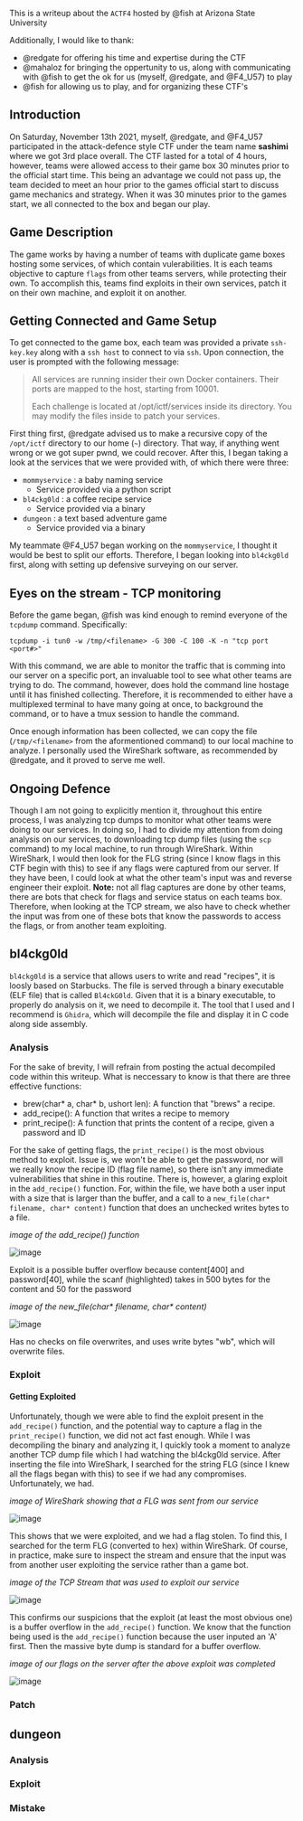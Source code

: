 This is a writeup about the `ACTF4` hosted by @fish at Arizona State University

Additionally, I would like to thank:
  - @redgate for offering his time and expertise during the CTF
  - @mahaloz for bringing the oppertunity to us, along with communicating with @fish to get the ok for us (myself, @redgate, and @F4_U57) to play
  - @fish for allowing us to play, and for organizing these CTF's

## Introduction
On Saturday, November 13th 2021, myself, @redgate, and @F4_U57 participated in the attack-defence style CTF under the team name **sashimi** where we got 3rd place overall. The CTF lasted for a total of 4 hours, however, teams were allowed access to their game box 30 minutes prior to the official start time. This being an advantage we could not pass up, the team decided to meet an hour prior to the games official start to discuss game mechanics and strategy. When it was 30 minutes prior to the games start, we all connected to the box and began our play.

## Game Description
The game works by having a number of teams with duplicate game boxes hosting some services, of which contain vulerabilities. It is each teams objective to capture `flags` from other teams servers, while protecting their own. To accomplish this, teams find exploits in their own services, patch it on their own machine, and exploit it on another. 

## Getting Connected and Game Setup
To get connected to the game box, each team was provided a private `ssh-key.key` along with a `ssh host` to connect to via `ssh`. Upon connection, the user is prompted with the following message:

> All services are running insider their own Docker containers. Their ports are mapped to the host, starting from 10001.
> 
> Each challenge is located at /opt/ictf/services inside its directory. You may modify the files inside to patch your services.

First thing first, @redgate advised us to make a recursive copy of the `/opt/ictf` directory to our home (`~`) directory. That way, if anything went wrong or we got super pwnd, we could recover. After this, I began taking a look at the services that we were provided with, of which there were three:

- `mommyservice` : a baby naming service
  - Service provided via a python script
- `bl4ckg0ld` : a coffee recipe service
  - Service provided via a binary
- `dungeon` : a text based adventure game
  -  Service provided via a binary

My teammate @F4_U57 began working on the `mommyservice`, I thought it would be best to split our efforts. Therefore, I began looking into `bl4ckg0ld` first, along with setting up defensive surveying on our server.

## Eyes on the stream - TCP monitoring
Before the game began, @fish was kind enough to remind everyone of the `tcpdump` command. Specifically:
```
tcpdump -i tun0 -w /tmp/<filename> -G 300 -C 100 -K -n "tcp port <port#>"
```
With this command, we are able to monitor the traffic that is comming into our server on a specific port, an invaluable tool to see what other teams are trying to do. The command, however, does hold the command line hostage until it has finished collecting. Therefore, it is recommended to either have a multiplexed terminal to have many going at once, to background the command, or to have a tmux session to handle the command.

Once enough information has been collected, we can copy the file (`/tmp/<filename>` from the aformentioned command) to our local machine to analyze. I personally used the WireShark software, as recommended by @redgate, and it proved to serve me well. 

## Ongoing Defence

Though I am not going to explicitly mention it, throughout this entire process, I was analyzing tcp dumps to monitor what other teams were doing to our services. In doing so, I had to divide my attention from doing analysis on our services, to downloading tcp dump files (using the `scp` command) to my local machine, to run through WireShark. Within WireShark, I would then look for the FLG string (since I know flags in this CTF begin with this) to see if any flags were captured from our server. If they have been, I could look at what the other team's input was and reverse engineer their exploit. **Note:** not all flag captures are done by other teams, there are bots that check for flags and service status on each teams box. Therefore, when looking at the TCP stream, we also have to check whether the input was from one of these bots that know the passwords to access the flags, or from another team exploiting.

## bl4ckg0ld
`bl4ckg0ld` is a service that allows users to write and read "recipes", it is loosly based on Starbucks. The file is served through a binary executable (ELF file) that is called `Bl4ckG0ld`. Given that it is a binary executable, to properly do analysis on it, we need to decompile it. The tool that I used and I recommend is `Ghidra`, which will decompile the file and display it in C code along side assembly.
### Analysis
For the sake of brevity, I will refrain from posting the actual decompiled code within this writeup. What is neccessary to know is that there are three effective functions:

- brew(char* a, char* b, ushort len): A function that "brews" a recipe.
- add_recipe(): A function that writes a recipe to memory
- print_recipe(): A function that prints the content of a recipe, given a password and ID

For the sake of getting flags, the `print_recipe()` is the most obvious method to exploit. Issue is, we won't be able to get the password, nor will we really know the recipe ID (flag file name), so there isn't any immediate vulnerabilities that shine in this routine. There is, however, a glaring exploit in the `add_recipe()` function. For, within the file, we have both a user input with a size that is larger than the buffer, and a call to a `new_file(char* filename, char* content)` function that does an unchecked writes bytes to a file.


*image of the add_recipe() function*

![image](https://user-images.githubusercontent.com/71113694/142078028-75875d6f-5af5-4e6a-82d6-9a44ff3c6b61.png)

Exploit is a possible buffer overflow because content[400] and password[40], while the scanf (highlighted) takes in 500 bytes for the content and 50 for the password

_image of the new_file(char* filename, char* content)_

![image](https://user-images.githubusercontent.com/71113694/142077578-7305f24a-854f-4a68-81a0-2a90429a7efe.png)

Has no checks on file overwrites, and uses write bytes "wb", which will overwrite files.

### Exploit
#### Getting Exploited
Unfortunately, though we were able to find the exploit present in the `add_recipe()` function, and the potential way to capture a flag in the `print_recipe()` function, we did not act fast enough. While I was decompiling the binary and analyzing it, I quickly took a moment to analyze another TCP dump file which I had watching the bl4ckg0ld service. After inserting the file into WireShark, I searched for the string FLG (since I knew all the flags began with this) to see if we had any compromises. Unfortunately, we had.

*image of WireShark showing that a FLG was sent from our service*

![image](https://user-images.githubusercontent.com/71113694/142069635-0525773a-1994-4a55-a8d4-605619e40155.png)

This shows that we were exploited, and we had a flag stolen. To find this, I searched for the term FLG (converted to hex) within WireShark. Of course, in practice, make sure to inspect the stream and ensure that the input was from another user exploiting the service rather than a game bot.

*image of the TCP Stream that was used to exploit our service*

![image](https://user-images.githubusercontent.com/71113694/142080272-9652e4ec-400a-48ef-9f8e-a3a3aba92aca.png)

This confirms our suspicions that the exploit (at least the most obvious one) is a buffer overflow in the `add_recipe()` function. We know that the function being used is the `add_recipe()` function because the user inputed an 'A' first. Then the massive byte dump is standard for a buffer overflow.

*image of our flags on the server after the above exploit was completed*

![image](https://user-images.githubusercontent.com/71113694/142080474-28db89e0-e713-420e-a012-3087c075ced7.png)

### Patch

## dungeon
### Analysis


### Exploit
### Mistake
